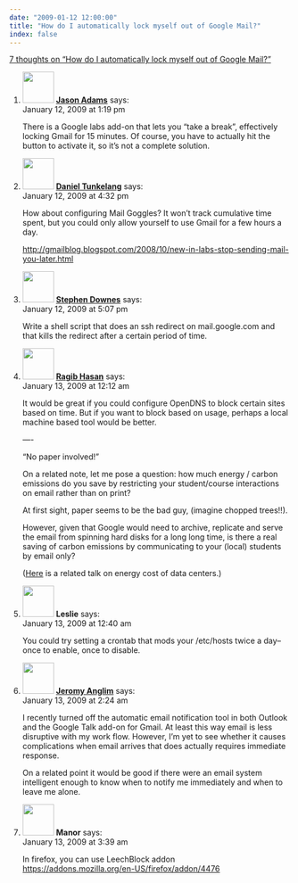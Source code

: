 ```yaml
---
date: "2009-01-12 12:00:00"
title: "How do I automatically lock myself out of Google Mail?"
index: false
---
```


[7 thoughts on &ldquo;How do I automatically lock myself out of Google Mail?&rdquo;](/lemire/blog/2009/01-12-how-do-i-automatically-lock-myself-out-of-google-mail)

<ol class="comment-list">
<li id="comment-50545" class="comment even thread-even depth-1">
<div class="comment-author vcard">
<img alt src="https://secure.gravatar.com/avatar/ebec6abd2b9f1eb4de865aed01242171?s=56&#038;d=mm&#038;r=g" srcset="https://secure.gravatar.com/avatar/ebec6abd2b9f1eb4de865aed01242171?s=112&#038;d=mm&#038;r=g 2x" class="avatar avatar-56 photo" height="56" width="56" decoding="async" /> <b class="fn"><a href="http://mendicantbug.com" class="url" rel="ugc external nofollow">Jason Adams</a></b> <span class="says">says:</span> </div>
<div class="comment-metadata"><time datetime="2009-01-12T13:19:45+00:00">January 12, 2009 at 1:19 pm</time></a> </div>
<div class="comment-content">
<p>There is a Google labs add-on that lets you &ldquo;take a break&rdquo;, effectively locking Gmail for 15 minutes. Of course, you have to actually hit the button to activate it, so it&rsquo;s not a complete solution.</p>
</div>
</li>
<li id="comment-50546" class="comment odd alt thread-odd thread-alt depth-1">
<div class="comment-author vcard">
<img alt src="https://secure.gravatar.com/avatar/e9a1ce0b75918ac8c05ae1e83ebeab69?s=56&#038;d=mm&#038;r=g" srcset="https://secure.gravatar.com/avatar/e9a1ce0b75918ac8c05ae1e83ebeab69?s=112&#038;d=mm&#038;r=g 2x" class="avatar avatar-56 photo" height="56" width="56" decoding="async" /> <b class="fn"><a href="http://thenoisychannel.com/" class="url" rel="ugc external nofollow">Daniel Tunkelang</a></b> <span class="says">says:</span> </div>
<div class="comment-metadata"><time datetime="2009-01-12T16:32:28+00:00">January 12, 2009 at 4:32 pm</time></a> </div>
<div class="comment-content">
<p>How about configuring Mail Goggles? It won&rsquo;t track cumulative time spent, but you could only allow yourself to use Gmail for a few hours a day.</p>
<p><a href="https://gmailblog.blogspot.com/2008/10/new-in-labs-stop-sending-mail-you-later.html" rel="nofollow ugc">http://gmailblog.blogspot.com/2008/10/new-in-labs-stop-sending-mail-you-later.html</a></p>
</div>
</li>
<li id="comment-50547" class="comment even thread-even depth-1">
<div class="comment-author vcard">
<img alt src="https://secure.gravatar.com/avatar/4611f83b6c5b6360f5f75084e9ee1919?s=56&#038;d=mm&#038;r=g" srcset="https://secure.gravatar.com/avatar/4611f83b6c5b6360f5f75084e9ee1919?s=112&#038;d=mm&#038;r=g 2x" class="avatar avatar-56 photo" height="56" width="56" loading="lazy" decoding="async" /> <b class="fn"><a href="http://www.downes.ca" class="url" rel="ugc external nofollow">Stephen Downes</a></b> <span class="says">says:</span> </div>
<div class="comment-metadata"><time datetime="2009-01-12T17:07:52+00:00">January 12, 2009 at 5:07 pm</time></a> </div>
<div class="comment-content">
<p>Write a shell script that does an ssh redirect on mail.google.com and that kills the redirect after a certain period of time.</p>
</div>
</li>
<li id="comment-50549" class="comment odd alt thread-odd thread-alt depth-1">
<div class="comment-author vcard">
<img alt src="https://secure.gravatar.com/avatar/8d98221c72ad0dc0e7b24480161e13cc?s=56&#038;d=mm&#038;r=g" srcset="https://secure.gravatar.com/avatar/8d98221c72ad0dc0e7b24480161e13cc?s=112&#038;d=mm&#038;r=g 2x" class="avatar avatar-56 photo" height="56" width="56" loading="lazy" decoding="async" /> <b class="fn"><a href="http://www.ragibhasan.com" class="url" rel="ugc external nofollow">Ragib Hasan</a></b> <span class="says">says:</span> </div>
<div class="comment-metadata"><time datetime="2009-01-13T00:12:22+00:00">January 13, 2009 at 12:12 am</time></a> </div>
<div class="comment-content">
<p>It would be great if you could configure OpenDNS to block certain sites based on time. But if you want to block based on usage, perhaps a local machine based tool would be better.</p>
<p>&#8212;-</p>
<p>&ldquo;No paper involved!&rdquo;</p>
<p>On a related note, let me pose a question: how much energy / carbon emissions do you save by restricting your student/course interactions on email rather than on print?</p>
<p>At first sight, paper seems to be the bad guy, (imagine chopped trees!!). </p>
<p>However, given that Google would need to archive, replicate and serve the email from spinning hard disks for a long long time, is there a real saving of carbon emissions by communicating to your (local) students by email only? </p>
<p>(<a href="http://www-db.cs.wisc.edu/cidr/cidr2009/Paper_112.pdf" rel="nofollow">Here</a> is a related talk on energy cost of data centers.)</p>
</div>
</li>
<li id="comment-50550" class="comment even thread-even depth-1">
<div class="comment-author vcard">
<img alt src="https://secure.gravatar.com/avatar/c9086f8f93bed7ac7f970558bbd3ec95?s=56&#038;d=mm&#038;r=g" srcset="https://secure.gravatar.com/avatar/c9086f8f93bed7ac7f970558bbd3ec95?s=112&#038;d=mm&#038;r=g 2x" class="avatar avatar-56 photo" height="56" width="56" loading="lazy" decoding="async" /> <b class="fn">Leslie</b> <span class="says">says:</span> </div>
<div class="comment-metadata"><time datetime="2009-01-13T00:40:14+00:00">January 13, 2009 at 12:40 am</time></a> </div>
<div class="comment-content">
<p>You could try setting a crontab that mods your /etc/hosts twice a day&#8211;once to enable, once to disable.</p>
</div>
</li>
<li id="comment-50551" class="comment odd alt thread-odd thread-alt depth-1">
<div class="comment-author vcard">
<img alt src="https://secure.gravatar.com/avatar/11e0490bf608a4f2743c98910f9f545a?s=56&#038;d=mm&#038;r=g" srcset="https://secure.gravatar.com/avatar/11e0490bf608a4f2743c98910f9f545a?s=112&#038;d=mm&#038;r=g 2x" class="avatar avatar-56 photo" height="56" width="56" loading="lazy" decoding="async" /> <b class="fn"><a href="https://jeromyanglim.blogspot.com/" class="url" rel="ugc external nofollow">Jeromy Anglim</a></b> <span class="says">says:</span> </div>
<div class="comment-metadata"><time datetime="2009-01-13T02:24:01+00:00">January 13, 2009 at 2:24 am</time></a> </div>
<div class="comment-content">
<p>I recently turned off the automatic email notification tool in both Outlook and the Google Talk add-on for Gmail. At least this way email is less disruptive with my work flow. However, I&rsquo;m yet to see whether it causes complications when email arrives that does actually requires immediate response. </p>
<p>On a related point it would be good if there were an email system intelligent enough to know when to notify me immediately and when to leave me alone.</p>
</div>
</li>
<li id="comment-50552" class="comment even thread-even depth-1">
<div class="comment-author vcard">
<img alt src="https://secure.gravatar.com/avatar/?s=56&#038;d=mm&#038;r=g" srcset="https://secure.gravatar.com/avatar/?s=112&#038;d=mm&#038;r=g 2x" class="avatar avatar-56 photo avatar-default" height="56" width="56" loading="lazy" decoding="async" /> <b class="fn">Manor</b> <span class="says">says:</span> </div>
<div class="comment-metadata"><time datetime="2009-01-13T03:39:48+00:00">January 13, 2009 at 3:39 am</time></a> </div>
<div class="comment-content">
<p>In firefox, you can use LeechBlock addon<br/>
<a href="https://addons.mozilla.org/en-US/firefox/addon/4476" rel="nofollow ugc">https://addons.mozilla.org/en-US/firefox/addon/4476</a></p>
</div>
</li>
</ol>
